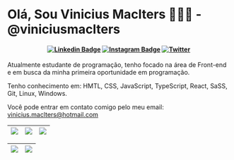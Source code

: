 # Olá, Sou Vinicius Maclters 👨🏻‍💻 - @viniciusmaclters

<h4 align="center">

[![Linkedin Badge](https://img.shields.io/badge/-Linkedin-blue?style=for-the-badge&logo=Linkedin&logoColor=white&link=https://github.com/viniciusmaclters)](https://www.linkedin.com/in/viniciusmaclters/)
[![Instagram Badge](https://img.shields.io/badge/-instagram-red?style=for-the-badge&logo=instagram&logoColor=white&link=https://https://github.com/viniciusmaclters)](https://www.instagram.com/viniciusmaclters/)
[![Twitter](https://img.shields.io/badge/Twitter-%231DA1F2.svg?style=for-the-badge&logo=Twitter&logoColor=white&link=https://https://twitter.com/viniciusmacl)](https://twitter.com/viniciusmacl/)

</h4>

Atualmente estudante de programação, tenho focado na área de Front-end e em busca da minha primeira oportunidade em programação. 

Tenho conhecimento em: HMTL, CSS, JavaScript, TypeScript, React, SaSS, Git, Linux, Windows.

Você pode entrar em contato comigo pelo meu email: vinicius.maclters@hotmail.com


| ![](http://github-profile-summary-cards.vercel.app/api/cards/stats?username=viniciusmaclters&theme=nord_dark) | ![](http://github-profile-summary-cards.vercel.app/api/cards/repos-per-language?username=arthurspk&hide=Html&theme=nord_dark) | ![](http://github-profile-summary-cards.vercel.app/api/cards/most-commit-language?username=viniciusmaclters&theme=nord_dark) |
| :-: | :-: | :-: |

| ![](http://github-profile-summary-cards.vercel.app/api/cards/profile-details?username=viniciusmaclters&theme=nord_dark) | ![](https://github-readme-streak-stats.herokuapp.com/?user=viniciusmacltersk&hide_border=true&date_format=M%20j%5B%2C%20Y%5D&background=2D3742&stroke=2D3742&ring=6bbbca&fire=6bbbca&currStreakNum=fff&sideNums=6bbbca&currStreakLabel=6bbbca&sideLabels=fff&dates=fff) |
| :-: | :-: |
